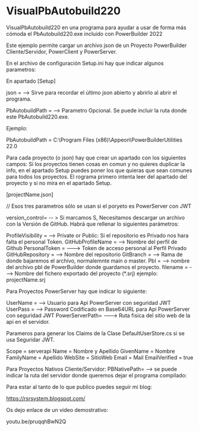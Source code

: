 # VisualPbAutobuild220

VisualPbAutobuild220 en una programa para ayudar a usar de forma más cómoda el PbAutobuild220.exe incluido con PowerBuilder 2022

Este ejemplo permite cargar un archivo json de un Proyecto PowerBuilder Cliente/Servidor, PowerClient y PowerServer.

En el archivo de configuración Setup.ini hay que indicar algunos parametros:

En apartado [Setup]

json = --> Sirve para recordar el último json abierto y abrirlo al abrir el programa.

PbAutobuildPath = --> Parametro Opcional. Se puede incluir la ruta donde este PbAutobuild220.exe.

Ejemplo:

PbAutobuildPath = C:\Program Files (x86)\Appeon\PowerBuilderUtilities 22.0

Para cada proyecto  (o json) hay que crear un apartado con los siguientes campos:
Si los proyectos tienen cosas en comun y no quieres duplicar la info, en el apartado Setup puedes poner los que quieras que sean comunes para todos los proyectos.
El rograma primero intenta leer del apartado del proyecto y si no mira en el apartado Setup.

[projectName.json]

// Esos tres parametros sólo se usan si el poryeto es PowerServer con JWT

version_control= -- > Si marcamos S, Necesitamos descargar un archivo con la Versión de GitHub. Habrá que rellenar lo siguientes parámetros:

ProfileVisibility = --> Private or Public: Si el repositorio es Privado nos hara falta el personal Token.
GitHubProfileName = --> Nombre del perfil de Github 
PersonalToken  = ---> Token de acceso personal al Perfil Privado
GitHubRepository = --> Nombre del repositorio
GitBranch =  --> Rama de donde bajaremos el archivo, normalemnte main o master.
Pbl = --> nombre del archivo pbl de PowerBuilder donde guardamos el proyecto.
filename = ---> Nombre del fichero exportado del proyecto (*.srj) ejemplo: projectName.srj


Para Proyectos PowerServer hay que indicar lo siguiente:

UserName = --> Usuario para Api PowerServer con seguridad JWT
UserPass = --> Password Codificado en Base64URL para Api PowerServer con seguridad JWT
PowerServerPath= ---> Ruta fisica del sitio web de la api en el servidor.

Parameros para generar los Claims de la Clase DefaultUserStore.cs si se usa Seguridar JWT.

Scope = serverapi
Name = Nombre y Apellido
GivenName = Nombre
FamilyName = Apellido
WebSite = SitioWeb
Email = Mail
EmailVerified = true

Para Proyectos Nativos Cliente/Servidor: 
PBNativePath= --> se puede indicar la ruta del servidor donde queremos dejar el programa compilado:


Para estar al tanto de lo que publico puedes seguir mi blog:

https://rsrsystem.blogspot.com/

Os dejo enlace de un video demostrativo:

youtu.be/pruqqhBwN2Q
